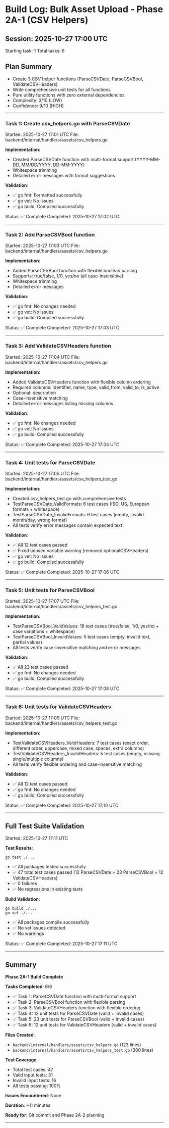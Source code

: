 # Build Log: Bulk Asset Upload - Phase 2A-1 (CSV Helpers)

## Session: 2025-10-27 17:00 UTC
Starting task: 1
Total tasks: 6

## Plan Summary
- Create 3 CSV helper functions (ParseCSVDate, ParseCSVBool, ValidateCSVHeaders)
- Write comprehensive unit tests for all functions
- Pure utility functions with zero external dependencies
- Complexity: 3/10 (LOW)
- Confidence: 9/10 (HIGH)

---

### Task 1: Create csv_helpers.go with ParseCSVDate
Started: 2025-10-27 17:01 UTC
File: backend/internal/handlers/assets/csv_helpers.go

**Implementation**:
- Created ParseCSVDate function with multi-format support (YYYY-MM-DD, MM/DD/YYYY, DD-MM-YYYY)
- Whitespace trimming
- Detailed error messages with format suggestions

**Validation**:
- ✅ go fmt: Formatted successfully
- ✅ go vet: No issues
- ✅ go build: Compiled successfully

Status: ✅ Complete
Completed: 2025-10-27 17:02 UTC

---

### Task 2: Add ParseCSVBool function
Started: 2025-10-27 17:03 UTC
File: backend/internal/handlers/assets/csv_helpers.go

**Implementation**:
- Added ParseCSVBool function with flexible boolean parsing
- Supports: true/false, 1/0, yes/no (all case-insensitive)
- Whitespace trimming
- Detailed error messages

**Validation**:
- ✅ go fmt: No changes needed
- ✅ go vet: No issues
- ✅ go build: Compiled successfully

Status: ✅ Complete
Completed: 2025-10-27 17:03 UTC

---

### Task 3: Add ValidateCSVHeaders function
Started: 2025-10-27 17:04 UTC
File: backend/internal/handlers/assets/csv_helpers.go

**Implementation**:
- Added ValidateCSVHeaders function with flexible column ordering
- Required columns: identifier, name, type, valid_from, valid_to, is_active
- Optional: description
- Case-insensitive matching
- Detailed error messages listing missing columns

**Validation**:
- ✅ go fmt: No changes needed
- ✅ go vet: No issues
- ✅ go build: Compiled successfully

Status: ✅ Complete
Completed: 2025-10-27 17:04 UTC

---

### Task 4: Unit tests for ParseCSVDate
Started: 2025-10-27 17:05 UTC
File: backend/internal/handlers/assets/csv_helpers_test.go

**Implementation**:
- Created csv_helpers_test.go with comprehensive tests
- TestParseCSVDate_ValidFormats: 6 test cases (ISO, US, European formats + whitespace)
- TestParseCSVDate_InvalidFormats: 6 test cases (empty, invalid month/day, wrong format)
- All tests verify error messages contain expected text

**Validation**:
- ✅ All 12 test cases passed
- ✅ Fixed unused variable warning (removed optionalCSVHeaders)
- ✅ go vet: No issues
- ✅ go build: Compiled successfully

Status: ✅ Complete
Completed: 2025-10-27 17:06 UTC

---

### Task 5: Unit tests for ParseCSVBool
Started: 2025-10-27 17:07 UTC
File: backend/internal/handlers/assets/csv_helpers_test.go

**Implementation**:
- TestParseCSVBool_ValidValues: 18 test cases (true/false, 1/0, yes/no + case variations + whitespace)
- TestParseCSVBool_InvalidValues: 5 test cases (empty, invalid text, partial values)
- All tests verify case-insensitive matching and error messages

**Validation**:
- ✅ All 23 test cases passed
- ✅ go fmt: No changes needed
- ✅ go build: Compiled successfully

Status: ✅ Complete
Completed: 2025-10-27 17:08 UTC

---

### Task 6: Unit tests for ValidateCSVHeaders
Started: 2025-10-27 17:09 UTC
File: backend/internal/handlers/assets/csv_helpers_test.go

**Implementation**:
- TestValidateCSVHeaders_ValidHeaders: 7 test cases (exact order, different order, uppercase, mixed case, spaces, extra columns)
- TestValidateCSVHeaders_InvalidHeaders: 5 test cases (empty, missing single/multiple columns)
- All tests verify flexible ordering and case-insensitive matching

**Validation**:
- ✅ All 12 test cases passed
- ✅ go fmt: No changes needed
- ✅ go build: Compiled successfully

Status: ✅ Complete
Completed: 2025-10-27 17:10 UTC

---

## Full Test Suite Validation
Started: 2025-10-27 17:11 UTC

**Test Results**:
```
go test ./...
```
- ✅ All packages tested successfully
- ✅ 47 total test cases passed (12 ParseCSVDate + 23 ParseCSVBool + 12 ValidateCSVHeaders)
- ✅ 0 failures
- ✅ No regressions in existing tests

**Build Validation**:
```
go build ./...
go vet ./...
```
- ✅ All packages compile successfully
- ✅ No vet issues detected
- ✅ No warnings

Status: ✅ Complete
Completed: 2025-10-27 17:11 UTC

---

## Summary

**Phase 2A-1 Build Complete**

**Tasks Completed**: 6/6
- ✅ Task 1: ParseCSVDate function with multi-format support
- ✅ Task 2: ParseCSVBool function with flexible parsing
- ✅ Task 3: ValidateCSVHeaders function with flexible ordering
- ✅ Task 4: 12 unit tests for ParseCSVDate (valid + invalid cases)
- ✅ Task 5: 23 unit tests for ParseCSVBool (valid + invalid cases)
- ✅ Task 6: 12 unit tests for ValidateCSVHeaders (valid + invalid cases)

**Files Created**:
- `backend/internal/handlers/assets/csv_helpers.go` (123 lines)
- `backend/internal/handlers/assets/csv_helpers_test.go` (300 lines)

**Test Coverage**:
- Total test cases: 47
- Valid input tests: 31
- Invalid input tests: 16
- All tests passing: 100%

**Issues Encountered**: None

**Duration**: ~11 minutes

**Ready for**: Git commit and Phase 2A-2 planning

---
